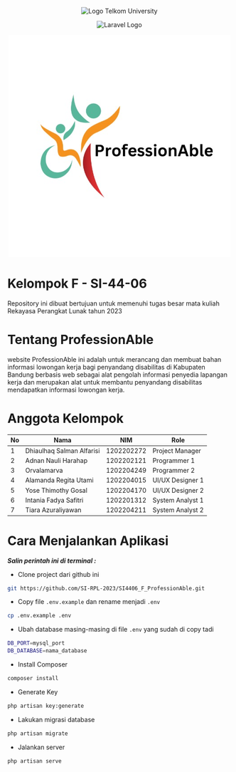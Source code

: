 <p align="center"><img src="https://telkomuniversity.ac.id/wp-content/uploads/2019/03/Logo-Telkom-University-png-3430x1174.png" width="370" alt="Logo Telkom University"></p>
<p align="center"><img src="https://raw.githubusercontent.com/laravel/art/master/logo-lockup/5%20SVG/2%20CMYK/1%20Full%20Color/laravel-logolockup-cmyk-red.svg" width="500" alt="Laravel Logo"></p>
<p align="center"><img src="https://raw.githubusercontent.com/SI-RPL-2023/SI4406_F_ProfessionAble/main/Screenshot%20logo/logo%20dari%20wa.jpg" width="500" alt="ProfessionAble Logo Logo"></p>


# Kelompok F - SI-44-06

Repository ini dibuat bertujuan untuk memenuhi tugas besar mata kuliah Rekayasa Perangkat Lunak tahun 2023

# Tentang ProfessionAble

website ProfessionAble ini adalah untuk merancang dan membuat bahan informasi lowongan kerja bagi penyandang disabilitas di Kabupaten Bandung berbasis web sebagai alat pengolah informasi penyedia lapangan kerja dan merupakan alat untuk membantu penyandang disabilitas mendapatkan informasi lowongan kerja.

# Anggota Kelompok

| No  | Nama                                                            | NIM        | Role            |
| --- | --------------------------------------------------------------- | ---------- | --------------- |
| 1   | Dhiaulhaq Salman Alfarisi    | 1202202272 | Project Manager |
| 2   | Adnan Nauli Harahap             | 1202202121 | Programmer 1         |
| 3   | Orvalamarva | 1202204249 | Programmer 2     |
| 4   | Alamanda Regita Utami     | 1202204015 | UI/UX Designer 1     |
| 5   | Yose Thimothy Gosal    | 1202204170 | UI/UX Designer 2     |
| 6   | Intania Fadya Safitri                | 1202201312 | System Analyst 1     |
| 7   | Tiara Azuraliyawan      | 1202204211 | System Analyst 2

# Cara Menjalankan Aplikasi

**_Salin perintah ini di terminal :_**

-   Clone project dari github ini

```bash
git https://github.com/SI-RPL-2023/SI4406_F_ProfessionAble.git 
```

-   Copy file `.env.example` dan rename menjadi `.env`

```bash
cp .env.example .env
```

-   Ubah database masing-masing di file `.env` yang sudah di copy tadi

```bash
DB_PORT=mysql_port
DB_DATABASE=nama_database
```

-   Install Composer

```bash
composer install
```

-   Generate Key

```bash
php artisan key:generate
```

-   Lakukan migrasi database

```bash
php artisan migrate
```

-   Jalankan server

```bash
php artisan serve
```